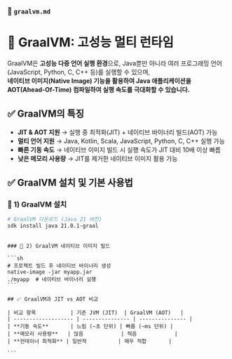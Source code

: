 ### 📌 `graalvm.md`

# 🚀 GraalVM: 고성능 멀티 런타임

GraalVM은 **고성능 다중 언어 실행 환경**으로, Java뿐만 아니라 여러 프로그래밍 언어(JavaScript, Python, C, C++ 등)를 실행할 수 있으며,  
**네이티브 이미지(Native Image) 기능을 활용하여 Java 애플리케이션을 AOT(Ahead-Of-Time) 컴파일하여 실행 속도를 극대화할 수 있습니다.**

## ✅ GraalVM의 특징

- **JIT & AOT 지원** → 실행 중 최적화(JIT) + 네이티브 바이너리 빌드(AOT) 가능
- **멀티 언어 지원** → Java, Kotlin, Scala, JavaScript, Python, C, C++ 실행 가능
- **빠른 기동 속도** → 네이티브 이미지 빌드 시 실행 속도가 JIT 대비 10배 이상 빠름
- **낮은 메모리 사용량** → JIT를 제거한 네이티브 이미지 활용 가능

## ✅ GraalVM 설치 및 기본 사용법

### 📌 1) GraalVM 설치

```sh
# GraalVM 다운로드 (Java 21 버전)
sdk install java 21.0.1-graal
```

````

### 📌 2) GraalVM 네이티브 이미지 빌드

```sh
# 프로젝트 빌드 후 네이티브 바이너리 생성
native-image -jar myapp.jar
./myapp  # 네이티브 바이너리 실행
```

## ✅ GraalVM과 JIT vs AOT 비교

| 비교 항목           | 기존 JVM (JIT)  | GraalVM (AOT)   |
| ------------------- | --------------- | --------------- |
| **기동 속도**       | 느림 (~초 단위) | 빠름 (~ms 단위) |
| **메모리 사용량**   | 많음            | 적음            |
| **컨테이너 최적화** | 일반적          | 매우 적합       |

```
````
